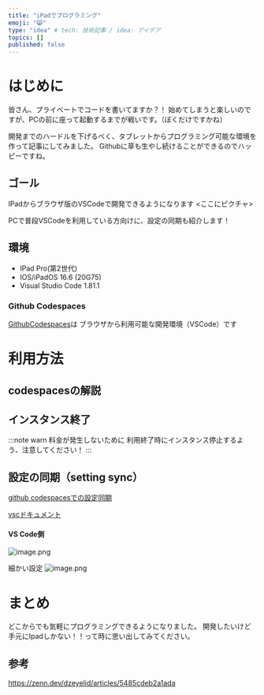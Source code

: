 ```yaml
---
title: "iPadでプログラミング"
emoji: "😸"
type: "idea" # tech: 技術記事 / idea: アイデア
topics: []
published: false
---
```

# はじめに
皆さん、プライベートでコードを書いてますか？！
始めてしまうと楽しいのですが、PCの前に座って起動するまでが戦いです。（ぼくだけですかね）

開発までのハードルを下げるべく、タブレットからプログラミング可能な環境を作って記事にしてみました。
Githubに草も生やし続けることができるのでハッピーですね。

## ゴール
IPadからブラウザ版のVSCodeで開発できるようになります
<ここにピクチャ>

PCで普段VSCodeを利用している方向けに、設定の同期も紹介します！


## 環境
* IPad Pro(第2世代)
* IOS/iPadOS 16.6 (20G75)
* Visual Studio Code 1.81.1

### Github Codespaces
[GithubCodespaces](https://github.com/codespaces)は
ブラウザから利用可能な開発環境（VSCode）です

# 利用方法

## codespacesの解説

## インスタンス終了

:::note warn
料金が発生しないために
利用終了時にインスタンス停止するよう、注意してください！
:::

## 設定の同期（setting sync）
[github codespacesでの設定同期](https://docs.github.com/ja/codespaces/customizing-your-codespace/personalizing-github-codespaces-for-your-account#settings-sync)

[vscドキュメント](https://code.visualstudio.com/docs/editor/settings-sync#_turning-on-settings-sync)

#### VS Code側
![image.png](https://qiita-image-store.s3.ap-northeast-1.amazonaws.com/0/3288023/ec107e94-cf7e-3153-af6c-3fbdca14da1d.png)

細かい設定
![image.png](https://qiita-image-store.s3.ap-northeast-1.amazonaws.com/0/3288023/d6f70044-69fe-5987-df8c-b6aef202fc6b.png)

# まとめ
どこからでも気軽にプログラミングできるようになりました。
開発したいけど手元にIpadしかない！！って時に思い出してみてください。

## 参考
https://zenn.dev/dzeyelid/articles/5485cdeb2a1ada
